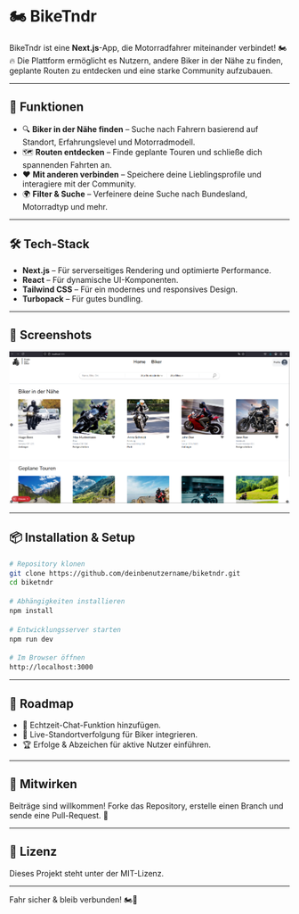 # 🏍️ BikeTndr

BikeTndr ist eine **Next.js**-App, die Motorradfahrer miteinander verbindet! 🏍️🔥 Die Plattform ermöglicht es Nutzern, andere Biker in der Nähe zu finden, geplante Routen zu entdecken und eine starke Community aufzubauen.

---

## 🚀 Funktionen
- 🔍 **Biker in der Nähe finden** – Suche nach Fahrern basierend auf Standort, Erfahrungslevel und Motorradmodell.
- 🗺️ **Routen entdecken** – Finde geplante Touren und schließe dich spannenden Fahrten an.
- ❤️ **Mit anderen verbinden** – Speichere deine Lieblingsprofile und interagiere mit der Community.
- 🌍 **Filter & Suche** – Verfeinere deine Suche nach Bundesland, Motorradtyp und mehr.

---

## 🛠️ Tech-Stack
- **Next.js** – Für serverseitiges Rendering und optimierte Performance.
- **React** – Für dynamische UI-Komponenten.
- **Tailwind CSS** – Für ein modernes und responsives Design.
- **Turbopack** – Für gutes bundling.

---

## 📸 Screenshots
![alt text](./public/screenshot.png)

---

## 📦 Installation & Setup
```bash
# Repository klonen
git clone https://github.com/deinbenutzername/biketndr.git
cd biketndr

# Abhängigkeiten installieren
npm install

# Entwicklungsserver starten
npm run dev

# Im Browser öffnen
http://localhost:3000
```

---

## 🎯 Roadmap
- 📍 Echtzeit-Chat-Funktion hinzufügen.
- 🚦 Live-Standortverfolgung für Biker integrieren.
- 🏆 Erfolge & Abzeichen für aktive Nutzer einführen.

---

## 🤝 Mitwirken
Beiträge sind willkommen! Forke das Repository, erstelle einen Branch und sende eine Pull-Request. 🚀

---

## 📜 Lizenz
Dieses Projekt steht unter der MIT-Lizenz.

---

Fahr sicher & bleib verbunden! 🏍️💨
